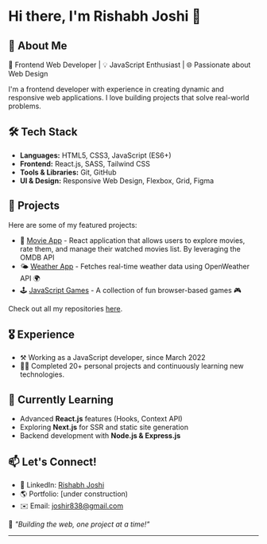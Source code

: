 <!---
joshir16/joshir16 is a ✨ special ✨ repository because its `README.md` (this file) appears on your GitHub profile.
You can click the Preview link to take a look at your changes.
 
![Profile Banner](https://source.unsplash.com/1600x400/?technology,coding)
-->
# Hi there, I'm Rishabh Joshi 👋

## 🚀 About Me
🎨 Frontend Web Developer | 💡 JavaScript Enthusiast | 🌐 Passionate about Web Design  

I'm a frontend developer with experience in creating dynamic and responsive web applications. I love building projects that solve real-world problems.

## 🛠️ Tech Stack
- **Languages:** HTML5, CSS3, JavaScript (ES6+)
- **Frontend:** React.js, SASS, Tailwind CSS
- **Tools & Libraries:** Git, GitHub
- **UI & Design:** Responsive Web Design, Flexbox, Grid, Figma

## 📌 Projects
Here are some of my featured projects:
- 🎦 [Movie App](https://github.com/joshir16/usePopcorn) - React application that allows users to explore movies, rate them, and manage their watched movies list. By leveraging the OMDB API 
- 🌤️ [Weather App](https://github.com/joshir16/weather) - Fetches real-time weather data using OpenWeather API 🌍
- 🕹️ [JavaScript Games](https://github.com/joshir16/javascript-games) - A collection of fun browser-based games 🎮
<!--- 🖥️ [Portfolio Website](https://github.com/joshir16/portfolio) - My personal developer portfolio 💼 --> 

Check out all my repositories [here](https://github.com/joshir16?tab=repositories).

## 🎖️ Experience
- ⚒️ Working as a JavaScript developer, since March 2022
- 👨‍💻 Completed 20+ personal projects and continuously learning new technologies.

## 🌱 Currently Learning
- Advanced **React.js** features (Hooks, Context API)
- Exploring **Next.js** for SSR and static site generation
- Backend development with **Node.js & Express.js**

## 📫 Let's Connect!
- 💼 LinkedIn: [Rishabh Joshi](https://www.linkedin.com/in/rishabhj16/)
- 🌎 Portfolio: [under construction)
- ✉️ Email: joshir838@gmail.com  

💙 _"Building the web, one project at a time!"_

---
